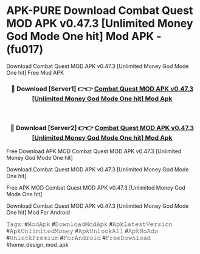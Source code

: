 # APK-PURE Download Combat Quest MOD APK v0.47.3 [Unlimited Money God Mode One hit] Mod APK - (fu017)
Download Combat Quest MOD APK v0.47.3 [Unlimited Money God Mode One hit] Free Mod APK

<div align="center">
<h3>🔴 Download [Server1] 👉👉 <a href="https://apk-comot.site?title=Combat_Quest_MOD_APK_v0.47.3_[Unlimited_Money_God_Mode_One_hit]">Combat Quest MOD APK v0.47.3 [Unlimited Money God Mode One hit] Mod Apk</a></h3><br>

<h3>🔴 Download [Server2] 👉👉 <a href="https://apk-comot.site?title=Combat_Quest_MOD_APK_v0.47.3_[Unlimited_Money_God_Mode_One_hit]">Combat Quest MOD APK v0.47.3 [Unlimited Money God Mode One hit] Mod Apk</a></h3>
</div>


Free Download APK MOD Combat Quest MOD APK v0.47.3 [Unlimited Money God Mode One hit]

Download Combat Quest MOD APK v0.47.3 [Unlimited Money God Mode One hit] 

Free APK MOD Combat Quest MOD APK v0.47.3 [Unlimited Money God Mode One hit] 

Download Combat Quest MOD APK v0.47.3 [Unlimited Money God Mode One hit] Mod For Android

𝚃𝚊𝚐𝚜: #𝙼𝚘𝚍𝙰𝚙𝚔 #𝙳𝚘𝚠𝚗𝚕𝚘𝚊𝚍𝙼𝚘𝚍𝙰𝚙𝚔 #𝙰𝚙𝚔𝙻𝚊𝚝𝚎𝚜𝚝𝚅𝚎𝚛𝚜𝚒𝚘𝚗 #𝙰𝚙𝚔𝚄𝚗𝚕𝚒𝚖𝚒𝚝𝚎𝚍𝙼𝚘𝚗𝚎𝚢 #𝙰𝚙𝚔𝚄𝚗𝚕𝚘𝚌𝚔𝙰𝚕𝚕 #𝙰𝚙𝚔𝙽𝚘𝙰𝚍𝚜 #𝚄𝚗𝚕𝚘𝚌𝚔𝙿𝚛𝚎𝚖𝚒𝚞𝚖 #𝙵𝚘𝚛𝙰𝚗𝚍𝚛𝚘𝚒𝚍 #𝙵𝚛𝚎𝚎𝙳𝚘𝚠𝚗𝚕𝚘𝚊𝚍 #home_design_mod_apk